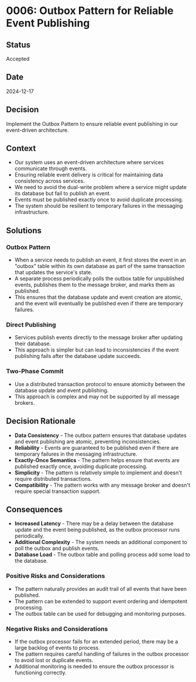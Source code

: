 # 0006: Outbox Pattern for Reliable Event Publishing

## Status

Accepted

## Date

2024-12-17

## Decision

Implement the Outbox Pattern to ensure reliable event publishing in our event-driven architecture.

## Context

* Our system uses an event-driven architecture where services communicate through events.
* Ensuring reliable event delivery is critical for maintaining data consistency across services.
* We need to avoid the dual-write problem where a service might update its database but fail to publish an event.
* Events must be published exactly once to avoid duplicate processing.
* The system should be resilient to temporary failures in the messaging infrastructure.

## Solutions

### Outbox Pattern

* When a service needs to publish an event, it first stores the event in an "outbox" table within its own database as part of the same transaction that updates the service's state.
* A separate process periodically polls the outbox table for unpublished events, publishes them to the message broker, and marks them as published.
* This ensures that the database update and event creation are atomic, and the event will eventually be published even if there are temporary failures.

### Direct Publishing

* Services publish events directly to the message broker after updating their database.
* This approach is simpler but can lead to inconsistencies if the event publishing fails after the database update succeeds.

### Two-Phase Commit

* Use a distributed transaction protocol to ensure atomicity between the database update and event publishing.
* This approach is complex and may not be supported by all message brokers.

## Decision Rationale

* **Data Consistency** - The outbox pattern ensures that database updates and event publishing are atomic, preventing inconsistencies.
* **Reliability** - Events are guaranteed to be published even if there are temporary failures in the messaging infrastructure.
* **Exactly-Once Semantics** - The pattern helps ensure that events are published exactly once, avoiding duplicate processing.
* **Simplicity** - The pattern is relatively simple to implement and doesn't require distributed transactions.
* **Compatibility** - The pattern works with any message broker and doesn't require special transaction support.

## Consequences

* **Increased Latency** - There may be a delay between the database update and the event being published, as the outbox processor runs periodically.
* **Additional Complexity** - The system needs an additional component to poll the outbox and publish events.
* **Database Load** - The outbox table and polling process add some load to the database.

### Positive Risks and Considerations

* The pattern naturally provides an audit trail of all events that have been published.
* The pattern can be extended to support event ordering and idempotent processing.
* The outbox table can be used for debugging and monitoring purposes.

### Negative Risks and Considerations

* If the outbox processor fails for an extended period, there may be a large backlog of events to process.
* The pattern requires careful handling of failures in the outbox processor to avoid lost or duplicate events.
* Additional monitoring is needed to ensure the outbox processor is functioning correctly.